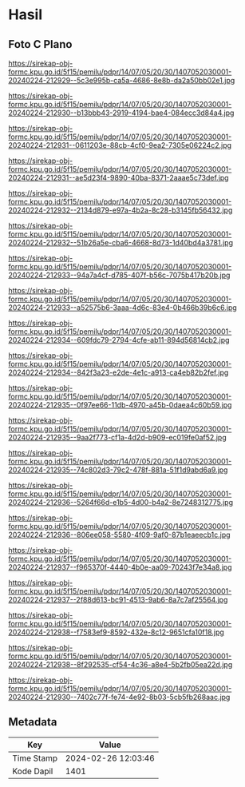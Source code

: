 # Hasil

## Foto C Plano

https://sirekap-obj-formc.kpu.go.id/5f15/pemilu/pdpr/14/07/05/20/30/1407052030001-20240224-212929--5c3e995b-ca5a-4686-8e8b-da2a50bb02e1.jpg

https://sirekap-obj-formc.kpu.go.id/5f15/pemilu/pdpr/14/07/05/20/30/1407052030001-20240224-212930--b13bbb43-2919-4194-bae4-084ecc3d84a4.jpg

https://sirekap-obj-formc.kpu.go.id/5f15/pemilu/pdpr/14/07/05/20/30/1407052030001-20240224-212931--0611203e-88cb-4cf0-9ea2-7305e06224c2.jpg

https://sirekap-obj-formc.kpu.go.id/5f15/pemilu/pdpr/14/07/05/20/30/1407052030001-20240224-212931--ae5d23f4-9890-40ba-8371-2aaae5c73def.jpg

https://sirekap-obj-formc.kpu.go.id/5f15/pemilu/pdpr/14/07/05/20/30/1407052030001-20240224-212932--2134d879-e97a-4b2a-8c28-b3145fb56432.jpg

https://sirekap-obj-formc.kpu.go.id/5f15/pemilu/pdpr/14/07/05/20/30/1407052030001-20240224-212932--51b26a5e-cba6-4668-8d73-1d40bd4a3781.jpg

https://sirekap-obj-formc.kpu.go.id/5f15/pemilu/pdpr/14/07/05/20/30/1407052030001-20240224-212933--94a7a4cf-d785-407f-b56c-7075b417b20b.jpg

https://sirekap-obj-formc.kpu.go.id/5f15/pemilu/pdpr/14/07/05/20/30/1407052030001-20240224-212933--a52575b6-3aaa-4d6c-83e4-0b466b39b6c6.jpg

https://sirekap-obj-formc.kpu.go.id/5f15/pemilu/pdpr/14/07/05/20/30/1407052030001-20240224-212934--609fdc79-2794-4cfe-ab11-894d56814cb2.jpg

https://sirekap-obj-formc.kpu.go.id/5f15/pemilu/pdpr/14/07/05/20/30/1407052030001-20240224-212934--842f3a23-e2de-4e1c-a913-ca4eb82b2fef.jpg

https://sirekap-obj-formc.kpu.go.id/5f15/pemilu/pdpr/14/07/05/20/30/1407052030001-20240224-212935--0f97ee66-11db-4970-a45b-0daea4c60b59.jpg

https://sirekap-obj-formc.kpu.go.id/5f15/pemilu/pdpr/14/07/05/20/30/1407052030001-20240224-212935--9aa2f773-cf1a-4d2d-b909-ec019fe0af52.jpg

https://sirekap-obj-formc.kpu.go.id/5f15/pemilu/pdpr/14/07/05/20/30/1407052030001-20240224-212935--74c802d3-79c2-478f-881a-51f1d9abd6a9.jpg

https://sirekap-obj-formc.kpu.go.id/5f15/pemilu/pdpr/14/07/05/20/30/1407052030001-20240224-212936--5264f66d-e1b5-4d00-b4a2-8e7248312775.jpg

https://sirekap-obj-formc.kpu.go.id/5f15/pemilu/pdpr/14/07/05/20/30/1407052030001-20240224-212936--806ee058-5580-4f09-9af0-87b1eaeecb1c.jpg

https://sirekap-obj-formc.kpu.go.id/5f15/pemilu/pdpr/14/07/05/20/30/1407052030001-20240224-212937--f965370f-4440-4b0e-aa09-70243f7e34a8.jpg

https://sirekap-obj-formc.kpu.go.id/5f15/pemilu/pdpr/14/07/05/20/30/1407052030001-20240224-212937--2f88d613-bc91-4513-9ab6-8a7c7af25564.jpg

https://sirekap-obj-formc.kpu.go.id/5f15/pemilu/pdpr/14/07/05/20/30/1407052030001-20240224-212938--f7583ef9-8592-432e-8c12-9651cfa10f18.jpg

https://sirekap-obj-formc.kpu.go.id/5f15/pemilu/pdpr/14/07/05/20/30/1407052030001-20240224-212938--8f292535-cf54-4c36-a8e4-5b2fb05ea22d.jpg

https://sirekap-obj-formc.kpu.go.id/5f15/pemilu/pdpr/14/07/05/20/30/1407052030001-20240224-212930--7402c77f-fe74-4e92-8b03-5cb5fb268aac.jpg


## Metadata

| Key        | Value               |
| ---------- | ------------------- |
| Time Stamp | 2024-02-26 12:03:46 |
| Kode Dapil | 1401                |



